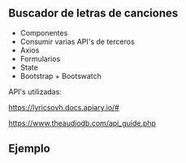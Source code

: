 ## Buscador de letras de canciones

- Componentes
- Consumir varias API's de terceros
- Axios
- Formularios
- State
- Bootstrap + Bootswatch

API's utilizadas:

https://lyricsovh.docs.apiary.io/#

https://www.theaudiodb.com/api_guide.php

## Ejemplo
